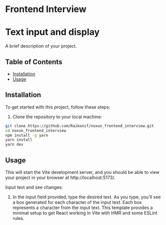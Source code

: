 # Frontend Interview

# Text input and display

A brief description of your project.

## Table of Contents

- [Installation](#installation)
- [Usage](#usage)

## Installation

To get started with this project, follow these steps:

1. Clone the repository to your local machine:

```bash
git clone https://github.com/Raikonif/noxun_frontend_interview.git
cd noxun_frontend_interview
npm install -g yarn
yarn install
yarn dev
```

## Usage

This will start the Vite development server, and you should be able to view your project in your browser
at http://localhost:5173/.

Input text and see changes:

1. In the input field provided, type the desired text.
   As you type, you'll see a box generated for each character of the input text.
   Each box represents a character from the input text.
   This template provides a minimal setup to get React working in Vite with HMR and some ESLint rules.

